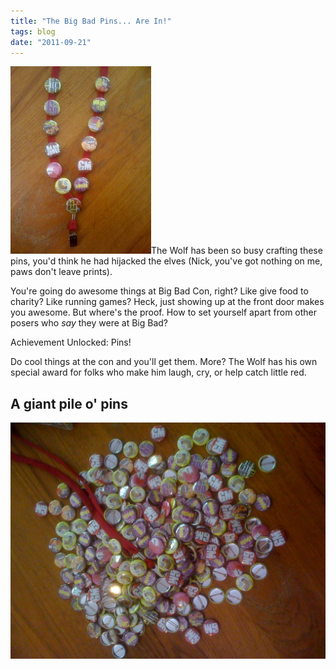 ```yaml
---
title: "The Big Bad Pins... Are In!"
tags: blog
date: "2011-09-21"
---
```


[![A loaded lanyard](/images/IMG_0040-225x300.jpg "A loaded lanyard")](http://www.bigbadcon.com/wp-content/uploads/2011/09/IMG_0040.jpg)The Wolf has been so busy crafting these pins, you'd think he had hijacked the elves (Nick, you've got nothing on me, paws don't leave prints).

You're going do awesome things at Big Bad Con, right? Like give food to charity? Like running games? Heck, just showing up at the front door makes you awesome. But where's the proof. How to set yourself apart from other posers who _say_ they were at Big Bad?

Achievement Unlocked: Pins!

Do cool things at the con and you'll get them. More? The Wolf has his own special award for folks who make him laugh, cry, or help catch little red.  

## A giant pile o' pins

[![Pile o Pins](/images/IMG_0042-1024x768.jpg "Pile o Pins")](http://www.bigbadcon.com/wp-content/uploads/2011/09/IMG_0042.jpg)
